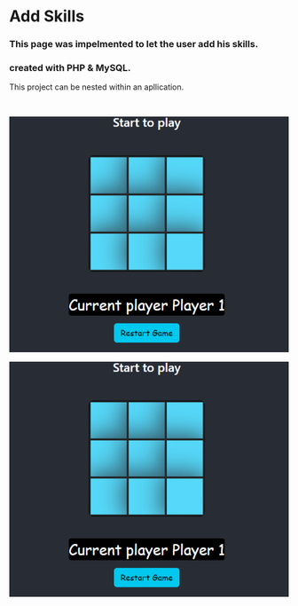 # Add Skills

### This page was impelmented to let the user add his skills.

### created with PHP & MySQL.

This project can be nested within an apllication.

<p align="center">
        <img src="https://i.ibb.co/G7qMgjH/skill3.png" alt="" size= 250px>
</p>

<p align="center">
        <img src="https://github.com/OmarGeno/My-Projects/blob/Master/React%20JS/Tic%20Tac%20Toe/1.png" alt="" size= 250px>
</p>

<p align="center">
        <img src="https://github.com/OmarGeno/My-Projects/blob/Master/React%20JS/Tic%20Tac%20Toe/1.png" alt="" size= 250px>
</p>
